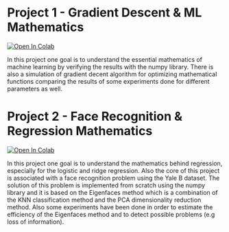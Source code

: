 # Project 1 - Gradient Descent & ML Mathematics

[![Open In Colab](https://colab.research.google.com/assets/colab-badge.svg)](https://colab.research.google.com/github/OrfeasTsk/machine-learning-and-pattern-recognition/blob/main/Gradient_Descent_And_ML_Mathematics.ipynb)

In this project one goal is to understand the essential mathematics of machine learning by verifying the results with the numpy library. 
There is also a simulation of gradient decent algorithm for optimizing mathematical functions comparing the results of some experiments done for different parameters as well.

# Project 2 - Face Recognition & Regression Mathematics

[![Open In Colab](https://colab.research.google.com/assets/colab-badge.svg)](https://colab.research.google.com/github/OrfeasTsk/machine-learning-and-pattern-recognition/blob/main/Face_Recognition_And_Regression_Mathematics.ipynb)

In this project one goal is to understand the mathematics behind regression, especially for the logistic and ridge regression. Also the core of this project is associated with
a face recognition problem using the Yale B dataset. The solution of this problem is implemented from scratch using
the numpy library and it is based on the Eigenfaces method which is a combination of the KNN classification method and the PCA dimensionality reduction method. Also some experiments have been done in order to estimate the efficiency of the Eigenfaces method and to detect possible problems (e.g loss of information).
